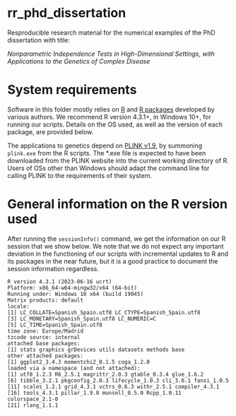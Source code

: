 # rr_phd_dissertation
Resproducible research material for the numerical examples of the PhD dissertation with title:

_Nonparametric Independence Tests in High-Dimensional Settings, with Applications to the Genetics of Complex Disease_

# System requirements

Software in this folder mostly relies on [R](https://cran.r-project.org) and [R packages](https://cran.r-project.org/web/packages/available_packages_by_name.html) developed by various authors. We recommend R version 4.3.1+, in Windows 10+, for running our scripts. Details on the OS used, as well as the version of each package, are provided below.

The applications to genetics depend on [PLINK v1.9](https://www.cog-genomics.org/plink/1.9/), by summoning `plink.exe` from the R scripts. The \*.exe file is expected to have been downloaded from the PLINK website into the current working directory of R. Users of OSs other than Windows should adapt the command line for calling PLINK to the requirements of their system.


# General information on the R version used
After running the `sessionInfo()` command, we get the information on our R session that we show below. We note that we do not expect any important deviation in the functioning of our scripts with incremental updates to R and its packages in the near future, but it is a good practice to document the session information regardless.
```
R version 4.3.1 (2023-06-16 ucrt)
Platform: x86_64-w64-mingw32/x64 (64-bit)
Running under: Windows 10 x64 (build 19045)
Matrix products: default
locale:
[1] LC_COLLATE=Spanish_Spain.utf8 LC_CTYPE=Spanish_Spain.utf8
[3] LC_MONETARY=Spanish_Spain.utf8 LC_NUMERIC=C
[5] LC_TIME=Spanish_Spain.utf8
time zone: Europe/Madrid
tzcode source: internal
attached base packages:
[1] stats graphics grDevices utils datasets methods base
other attached packages:
[1] ggplot2_3.4.3 momentchi2_0.1.5 coga_1.2.0
loaded via a namespace (and not attached):
[1] utf8_1.2.3 R6_2.5.1 magrittr_2.0.3 gtable_0.3.4 glue_1.6.2
[6] tibble_3.2.1 pkgconfig_2.0.3 lifecycle_1.0.3 cli_3.6.1 fansi_1.0.5
[11] scales_1.2.1 grid_4.3.1 vctrs_0.6.3 withr_2.5.1 compiler_4.3.1
[16] tools_4.3.1 pillar_1.9.0 munsell_0.5.0 Rcpp_1.0.11 colorspace_2.1-0
[21] rlang_1.1.1
```
